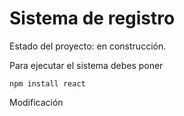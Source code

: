 <h1> Sistema de registro </h1>

Estado del proyecto: en construcción.
  
Para ejecutar el sistema debes poner

```npm install react```

Modificación

